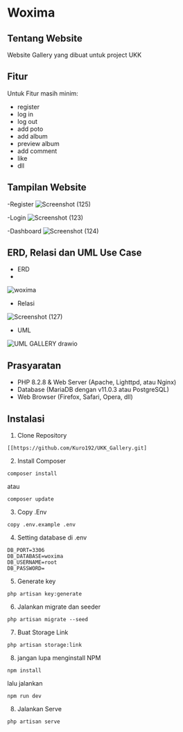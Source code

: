 # Woxima


## Tentang Website

Website Gallery yang dibuat untuk project UKK

## Fitur

Untuk Fitur masih minim:
- register
- log in
- log out
- add poto
- add album
- preview album
- add comment
- like
- dll

## Tampilan Website
-Register
![Screenshot (125)](https://github.com/zillnotre/woximagallery_/assets/140696260/c26b3f3e-4171-4e7e-af84-3bfe2c43db44)

-Login
![Screenshot (123)](https://github.com/zillnotre/woximagallery_/assets/140696260/9fbb7a36-1532-4f0d-be06-398cdeb9e036)

-Dashboard
![Screenshot (124)](https://github.com/zillnotre/woximagallery_/assets/140696260/61bdcc70-1948-424e-a6dc-9018c2933035)


## ERD, Relasi dan UML Use Case

- ERD
- 
![woxima](https://github.com/zillnotre/woximagallery_/assets/140696260/210b96da-7f63-42e2-b554-4519d759d072)

- Relasi

![Screenshot (127)](https://github.com/zillnotre/woximagallery_/assets/140696260/be520529-23a6-47be-a32b-b6496a974a20)


- UML

![UML GALLERY drawio](https://github.com/Kuro192/UKK_Gallery/assets/105845443/871c2ea4-c579-42e9-944d-47cf0e83c5ff)


## Prasyaratan

- PHP 8.2.8 & Web Server (Apache, Lighttpd, atau Nginx)
- Database (MariaDB dengan v11.0.3 atau PostgreSQL)
- Web Browser (Firefox, Safari, Opera, dll)

## Instalasi
1. Clone Repository
```
[[https://github.com/Kuro192/UKK_Gallery.git]
```

2. Install Composer
```
composer install
```
atau
```
composer update
```

3. Copy .Env
```
copy .env.example .env
```

4. Setting database di .env
```
DB_PORT=3306
DB_DATABASE=woxima
DB_USERNAME=root
DB_PASSWORD=
```

5. Generate key
```
php artisan key:generate
```

6. Jalankan migrate dan seeder
```
php artisan migrate --seed
```

7. Buat Storage Link
```
php artisan storage:link
```

8. jangan lupa menginstall NPM
```
npm install
```
lalu jalankan
```
npm run dev
```

8. Jalankan Serve
```
php artisan serve
```
